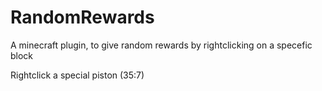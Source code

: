 RandomRewards
=============

A minecraft plugin, to give random rewards by rightclicking on a specefic block

Rightclick a special piston (35:7)
